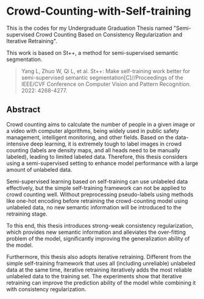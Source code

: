 # Crowd-Counting-with-Self-training
This is the codes for my Undergraduate Graduation Thesis named "Semi-supervised Crowd Counting Based on Consistency Regularization and Iterative Retraining".

This work is based on St++, a method for semi-supervised semantic segmentation.

> Yang L, Zhuo W, Qi L, et al. St++: Make self-training work better for semi-supervised semantic segmentation[C]//Proceedings of the IEEE/CVF Conference on Computer Vision and Pattern Recognition. 2022: 4268-4277.

## Abstract
Crowd counting aims to calculate the number of people in a given image or a video with computer algorithms, being widely used in public safety management, intelligent monitoring, and other fields. Based on the data-intensive deep learning, it is extremely tough to label images in crowd counting (labels are density maps, and all heads need to be manually labeled), leading to limited labeled data. Therefore, this thesis considers using a semi-supervised setting to enhance model performance with a large amount of unlabeled data.

Semi-supervised learning based on self-training can use unlabeled data effectively, but the simple self-training framework can not be applied to crowd counting well. Without preprocessing pseudo-labels using methods like one-hot encoding before retraining the crowd-counting model using unlabeled data, no new semantic information will be introduced to the retraining stage.

To this end, this thesis introduces strong-weak consistency regularization, which provides new semantic information and alleviates the over-fitting problem of the model, significantly improving the generalization ability of the model.

Furthermore, this thesis also adopts iterative retraining. Different from the simple self-training framework that uses all (including unreliable) unlabeled data at the same time, iterative retraining iteratively adds the most reliable unlabeled data to the training set. The experiments show that iterative retraining can improve the prediction ability of the model while combining it with consistency regularization.
